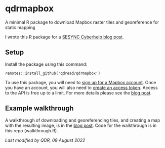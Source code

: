 # qdrmapbox

A minimal R package to download Mapbox raster tiles and georeference for static mapping

I wrote this R package for a [SESYNC Cyberhelp blog post][blog].

## Setup

Install the package using this command:

```
remotes::install_github('qdread/qdrmapbox')
```

To use this package, you will need to [sign up for a Mapbox account](https://account.mapbox.com/auth/signup/). Once you have an account, you will also need to [create an access token](https://account.mapbox.com/access-tokens/create). Access to the API is free up to a limit. For more details please see the [blog post][blog].

## Example walkthrough

A walkthrough of downloading and georeferencing tiles, and creating a map with the resulting image, is in the [blog post][blog]. Code for the walkthrough is in this repo (walkthrough.R).

*Last modified by QDR, 08 August 2022*

[blog]: https://sesync-ci.github.io/blog/mapping-with-Mapbox.html

